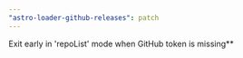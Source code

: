```yaml
---
"astro-loader-github-releases": patch
---
```


Exit early in 'repoList' mode when GitHub token is missing**

